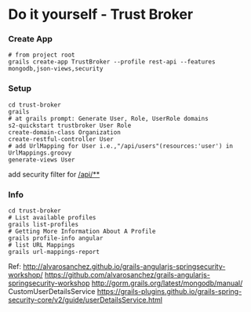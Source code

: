 Do it yourself - Trust Broker
=============================

### Create App
```
# from project root
grails create-app TrustBroker --profile rest-api --features  mongodb,json-views,security  
```
 
### Setup
```
cd trust-broker
grails 
# at grails prompt: Generate User, Role, UserRole domains
s2-quickstart trustbroker User Role
create-domain-class Organization
create-restful-controller User
# add UrlMapping for User i.e.,"/api/users"(resources:'user') in UrlMappings.groovy
generate-views User
```

add security filter for [/api/**](http://alvarosanchez.github.io/grails-angularjs-springsecurity-workshop/#_securing_the_rest_api_20_minutes)
 

### Info 
```
cd trust-broker
# List available profiles
grails list-profiles
# Getting More Information About A Profile
grails profile-info angular
# list URL Mappings
grails url-mappings-report
```

Ref:
http://alvarosanchez.github.io/grails-angularjs-springsecurity-workshop/
https://github.com/alvarosanchez/grails-angularjs-springsecurity-workshop
http://gorm.grails.org/latest/mongodb/manual/
CustomUserDetailsService
https://grails-plugins.github.io/grails-spring-security-core/v2/guide/userDetailsService.html